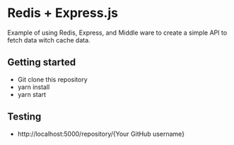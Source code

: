 # Redis + Express.js

Example of using Redis, Express, and Middle ware to create a simple API to fetch data witch cache data.

## Getting started
* Git clone this repository
* yarn install
* yarn start

## Testing
* http://localhost:5000/repository/{Your GitHub username}
